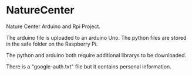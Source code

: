 # NatureCenter
Nature Center Arduino and Rpi Project.

The arduino file is uploaded to an arduino Uno.
The python files are stored in the safe folder on the Raspberry Pi.

The python and arduino both require additional librarys to be downloaded.

There is a "google-auth.txt" file but it contains personal information.

